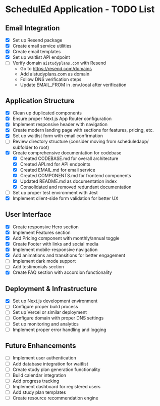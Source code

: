 # SchedulEd Application - TODO List

## Email Integration

- [x] Set up Resend package
- [x] Create email service utilities
- [x] Create email templates
- [x] Set up waitlist API endpoint
- [ ] Verify domain `aistudyplans.com` with Resend
  - Go to https://resend.com/domains
  - Add aistudyplans.com as domain
  - Follow DNS verification steps
  - Update EMAIL_FROM in .env.local after verification

## Application Structure

- [x] Clean up duplicated components
- [x] Ensure proper Next.js App Router configuration
- [x] Implement responsive header with navigation
- [x] Create modern landing page with sections for features, pricing, etc.
- [x] Set up waitlist form with email confirmation
- [ ] Review directory structure (consider moving from scheduledapp/ subfolder to root)
- [x] Create comprehensive documentation for codebase
  - [x] Created CODEBASE.md for overall architecture
  - [x] Created API.md for API endpoints
  - [x] Created EMAIL.md for email service
  - [x] Created COMPONENTS.md for frontend components
  - [x] Updated README.md as documentation index
  - [x] Consolidated and removed redundant documentation
- [ ] Set up proper test environment with Jest
- [x] Implement client-side form validation for better UX

## User Interface

- [x] Create responsive Hero section
- [x] Implement Features section
- [x] Add Pricing component with monthly/annual toggle
- [x] Create Footer with links and social media
- [x] Implement mobile-responsive navigation
- [x] Add animations and transitions for better engagement
- [ ] Implement dark mode support
- [ ] Add testimonials section
- [x] Create FAQ section with accordion functionality

## Deployment & Infrastructure

- [x] Set up Next.js development environment
- [ ] Configure proper build process
- [ ] Set up Vercel or similar deployment
- [ ] Configure domain with proper DNS settings
- [ ] Set up monitoring and analytics
- [ ] Implement proper error handling and logging

## Future Enhancements

- [ ] Implement user authentication
- [ ] Add database integration for waitlist
- [ ] Create study plan generation functionality
- [ ] Build calendar integration
- [ ] Add progress tracking 
- [ ] Implement dashboard for registered users
- [ ] Add study plan templates
- [ ] Create resource recommendation engine 